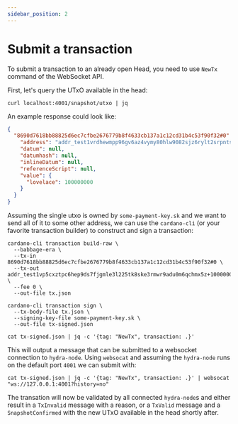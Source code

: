 ```yaml
---
sidebar_position: 2
---
```


# Submit a transaction

To submit a transaction to an already open Head, you need to use `NewTx` command of the WebSocket API.

First, let's query the UTxO available in the head:

```
curl localhost:4001/snapshot/utxo | jq
```

An example response could look like:

```json title="Example response of GET /snapshot/utxo"
{
  "8690d7618bb88825d6ec7cfbe2676779b8f4633cb137a1c12cd31b4c53f90f32#0": {
    "address": "addr_test1vrdhewmpp96gv6az4vymy80hlw9082sjz6rylt2srpntsdq6njxxu",
    "datum": null,
    "datumhash": null,
    "inlineDatum": null,
    "referenceScript": null,
    "value": {
      "lovelace": 100000000
    }
  }
}
```

Assuming the single utxo is owned by `some-payment-key.sk` and we want to send all of it to some other address, we can use the `cardano-cli` (or your favorite transaction builder) to construct and sign a transaction:

```shell title="Transaction building"
cardano-cli transaction build-raw \
  --babbage-era \
  --tx-in 8690d7618bb88825d6ec7cfbe2676779b8f4633cb137a1c12cd31b4c53f90f32#0 \
  --tx-out addr_test1vp5cxztpc6hep9ds7fjgmle3l225tk8ske3rmwr9adu0m6qchmx5z+100000000 \
  --fee 0 \
  --out-file tx.json

cardano-cli transaction sign \
  --tx-body-file tx.json \
  --signing-key-file some-payment-key.sk \
  --out-file tx-signed.json

cat tx-signed.json | jq -c '{tag: "NewTx", transaction: .}'
```

This will output a message that can be submitted to a websocket connection to `hydra-node`. Using `websocat` and assuming the `hydra-node` runs on the default port `4001` we can submit with:

```shell
cat tx-signed.json | jq -c '{tag: "NewTx", transaction: .}' | websocat "ws://127.0.0.1:4001?history=no"
```

The transation will now be validated by all connected `hydra-node`s and either result in a `TxInvalid` message with a reason, or a `TxValid` message and a `SnapshotConfirmed` with the new UTxO available in the head shortly after.
